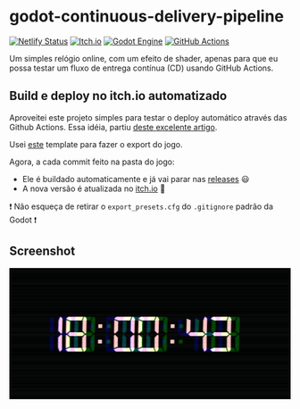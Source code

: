# godot-continuous-delivery-pipeline

[![Netlify Status](https://api.netlify.com/api/v1/badges/269faabf-b19b-47b9-bf98-0747b9183dc6/deploy-status)](https://app.netlify.com/sites/godot-clock/deploys)
[![Itch.io](https://img.shields.io/badge/Itch-%23FF0B34.svg?style=flat&logo=Itch.io&logoColor=white)](https://docmccoy.itch.io/just-a-clock)
[![Godot Engine](https://img.shields.io/badge/GODOT-%23FFFFFF.svg?style=flat&logo=godot-engine)](https://godotengine.org/)
[![GitHub Actions](https://img.shields.io/badge/githubactions-%232671E5.svg?style=flat&logo=githubactions&logoColor=white)](https://github.com/features/actions)

Um simples relógio online, com um efeito de shader, apenas para que eu possa testar um fluxo de entrega contínua (CD) usando GitHub Actions.

## Build e deploy no itch.io automatizado

Aproveitei este projeto simples para testar o deploy automático através das Github Actions. Essa idéia, partiu [deste excelente artigo](https://saltares.com/continuous-delivery-pipeline-for-godot-and-itch.io/).

Usei [este](https://github.com/firebelley/godot-export) template para fazer o export do jogo.

Agora, a cada commit feito na pasta do jogo:
- Ele é buildado automaticamente e já vai parar nas [releases](https://github.com/renanstd/godot-clock/releases) 😃
- A nova versão é atualizada no [itch.io](https://itch.io/) 🚀

❗ Não esqueça de retirar o `export_presets.cfg` do `.gitignore` padrão da Godot ❗

## Screenshot

![screenshot](https://github.com/renanstd/godot-clock/blob/main/Images/clock.png)
